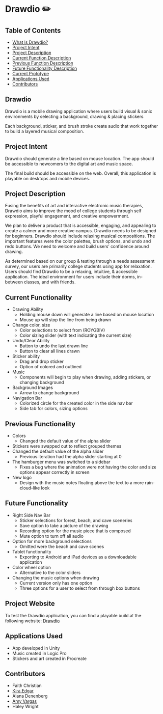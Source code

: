 # Drawdio ✏️

## Table of Contents
- [What Is Drawdio?](#drawdio)
- [Project Intent](#project-intent)
- [Project Description](#project-description)
- [Current Function Description](#current-functionality)
- [Previous Function Description](#previous-functionality)
- [Future Functionality Description](#future-functionality)
- [Current Prototype](#project-website)
- [Applications Used](#applications-used)
- [Contributors](#contributors)

## Drawdio
Drawdio is a mobile drawing application where users build visual & sonic environments by selecting a background, drawing & placing stickers

Each background, sticker, and brush stroke create audio that work together to build a layered musical composition.

## Project Intent
Drawdio should generate a line based on mouse location. The app should be accessible to newcomers to the digital art and music space. 

The final build should be accessible on the web. Overall, this application is playable on desktops and mobile devices.

## Project Description
Fusing the benefits of art and interactive electronic music therapies, Drawdio aims to improve the mood of college students through self expression, playful engagement, and creative empowerment.

We plan to deliver a product that is accessible, engaging, and appealing to create a calmer and more creative campus. Drawdio needs to be designed for beginners. Drawdio should include relaxing musical compositions. The important features were the color palettes, brush options, and undo and redo buttons. We need to welcome and build users’ confidence around drawing.

As determined based on our group & testing through a needs assessment survey, our users are primarily college students using app for relaxation. Users should find Drawdio to be a relaxing, intuitive, & accessible application. The ideal environment for users include their dorms, in-between classes, and with friends.

## Current Functionality
* Drawing Ability
    * Holding mouse down will generate a line based on mouse location
    * Mouse up will stop the line from being drawn
* Change color, size
    * Color selections to select from (ROYGBIV)
    * Color sizing slider (with text indicating the current size)
* Undo/Clear Ability
    * Button to undo the last drawn line
    * Button to clear all lines drawn
* Sticker ability
    * Drag and drop sticker
    * Option of colored and outlined
* Music
    * Components will begin to play when drawing, adding stickers, or changing background
* Background Images
    * Arrow to change background
* Navigation Bar
    * Colorized circle for the created color in the side nav bar
    * Side tab for colors, sizing options

## Previous Functionality
* Colors
    * Changed the default value of the alpha slider
* Stickers were swapped out to reflect grouped themes
* Changed the default value of the alpha slider
    * Previous iteration had the alpha slider starting at 0
* The hamburger menu was switched to a sidebar
    * Fixes a bug where the animation were not having the color and size options appear correctly in screen
* New logo
    * Design with the music notes floating above the text to a more rain-cloud-like look

## Future Functionality
* Right Side Nav Bar
    * Sticker selections for forest, beach, and cave sceneries
    * Save option to take a picture of the drawing
    * Recording option for the music piece that is composed
    * Mute option to turn off all audio
* Option for more background selections
    * Omitted were the beach and cave scenes
* Tablet functionality
    * Exporting to Android and iPad devices as a downloadable application
* Color wheel option
    * Alternative to the color sliders
* Changing the music options when drawing
    * Current version only has one option
    * Three options for a user to select from through box buttons

## Project Website
To test the Drawdio application, you can find a playable build at the following website: [Drawdio](https://a-varg.itch.io/drawdio)

## Applications Used
* App developed in Unity
* Music created in Logic Pro
* Stickers and art created in Procreate

## Contributors
* Faith Christian
* [Kira Edgar](https://github.com/kiraautumn)
* Alana Denenberg
* [Amy Vargas](https://github.com/A-Vargas-GP)
* Haley Wright
